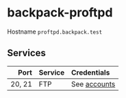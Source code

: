 # backpack-proftpd

Hostname `proftpd.backpack.test`

## Services

| Port | Service | Credentials
| ---: | :------ | :----------
| 20, 21 | FTP | See [accounts](container/accounts)
